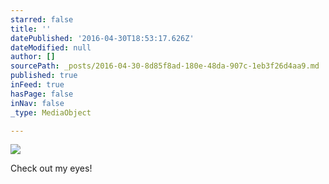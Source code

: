 ```yaml
---
starred: false
title: ''
datePublished: '2016-04-30T18:53:17.626Z'
dateModified: null
author: []
sourcePath: _posts/2016-04-30-8d85f8ad-180e-48da-907c-1eb3f26d4aa9.md
published: true
inFeed: true
hasPage: false
inNav: false
_type: MediaObject

---
```

![](https://the-grid-user-content.s3-us-west-2.amazonaws.com/d724c091-a031-4884-9f96-043b338ed0c2.jpg)

Check out my eyes!